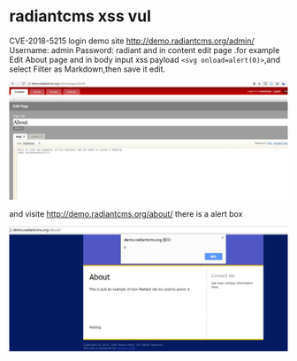 # radiantcms xss vul #
CVE-2018-5215
login demo site http://demo.radiantcms.org/admin/
Username: admin
Password: radiant
 and in content edit page .for example Edit About page and in body input xss payload `<svg onload=alert(0)>`,and select Filter as Markdown,then save it edit.

![](2.jpg)

and visite http://demo.radiantcms.org/about/ there is a alert box 

![](2-1.jpg)
